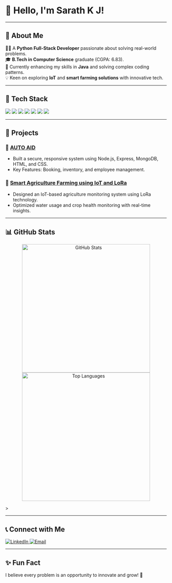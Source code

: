 # 👋 Hello, I'm Sarath K J!  

---

## 🌟 About Me  
👨‍💻 A **Python Full-Stack Developer** passionate about solving real-world problems.  
🎓 **B.Tech in Computer Science** graduate (CGPA: 6.83).  
🌱 Currently enhancing my skills in **Java** and solving complex coding patterns.  
💡 Keen on exploring **IoT** and **smart farming solutions** with innovative tech.  

---

## 🔧 Tech Stack  
<p align="left">  
  <img src="https://img.shields.io/badge/Python-3776AB?style=for-the-badge&logo=python&logoColor=white"/>  
  <img src="https://img.shields.io/badge/HTML5-E34F26?style=for-the-badge&logo=html5&logoColor=white"/>  
  <img src="https://img.shields.io/badge/CSS3-1572B6?style=for-the-badge&logo=css3&logoColor=white"/>  
  <img src="https://img.shields.io/badge/JavaScript-F7DF1E?style=for-the-badge&logo=javascript&logoColor=black"/>
  <img src="https://img.shields.io/badge/Oracle-F80000?style=for-the-badge&logo=oracle&logoColor=white"/>
  <img src="https://img.shields.io/badge/Django-092E20?style=for-the-badge&logo=django&logoColor=white"/>
  <img src="https://img.shields.io/badge/React-61DAFB?style=for-the-badge&logo=react&logoColor=black"/>
</p>  

---

## 💼 Projects  
### 🔹 **[AUTO AID](#)**  
- Built a secure, responsive system using Node.js, Express, MongoDB, HTML, and CSS.
- Key Features: Booking, inventory, and employee management. 

### 🔹 **[Smart Agriculture Farming using IoT and LoRa](#)**  
- Designed an IoT-based agriculture monitoring system using LoRa technology.
- Optimized water usage and crop health monitoring with real-time insights.  

---

## 📊 GitHub Stats  
<p align="center">  
  <img src="https://github-readme-stats.vercel.app/api?username=KJSarath11&show_icons=true&theme=radical" alt="GitHub Stats" width="400"/>  
  <img src="https://github-readme-stats.vercel.app/api/top-langs/?username=KJSarath11&layout=compact&theme=radical" alt="Top Languages" width="400"/>  
</p>
>  

---

## 📞 Connect with Me  
<p align="left">  
  <a href="https://www.linkedin.com/in/kjsarath11/" target="_blank">  
    <img src="https://img.shields.io/badge/LinkedIn-0A66C2?style=for-the-badge&logo=linkedin&logoColor=white" alt="LinkedIn"/>  
  </a>  
  <a href="mailto:kjsarath76@gmail.com">  
    <img src="https://img.shields.io/badge/Email-EA4335?style=for-the-badge&logo=gmail&logoColor=white" alt="Email"/>  
  </a>  
</p>  

---

## ✨ Fun Fact  
I believe every problem is an opportunity to innovate and grow! 🚀  


